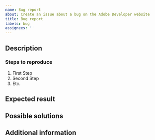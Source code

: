 ```yaml
---
name: Bug report
about: Create an issue about a bug on the Adobe Developer website
title: Bug report
labels: bug
assignees: ''
---
```


## Description

<!-- (REQUIRED) What is the issue or current behavior? -->

### Steps to reproduce

<!-- (OPTIONAL) What needs to be done to replicate this issue? You can provide your scenario in a Gist. -->

1. First Step
1. Second Step
1. Etc.

## Expected result

<!-- (REQUIRED) What is the expected result or behavior after resolving this issue? -->

## Possible solutions

<!-- (OPTIONAL) What would a solution for this issue look like? -->

## Additional information

<!-- (OPTIONAL) What other information can you provide about this issue? -->

<!--
Thank you for taking the time to report this issue!
GitHub Issues in this repo should relate to this project's codebase.

Before submitting this issue, make sure you are complying with our Code of Conduct:
https://github.com/AdobeDocs/commerce-admin-developer/blob/main/CODE_OF_CONDUCT.md

Issues that do not comply with our Code of Conduct or do not contain enough information may be closed at the maintainers' discretion.

Feel free to remove this section before creating this issue.
-->
